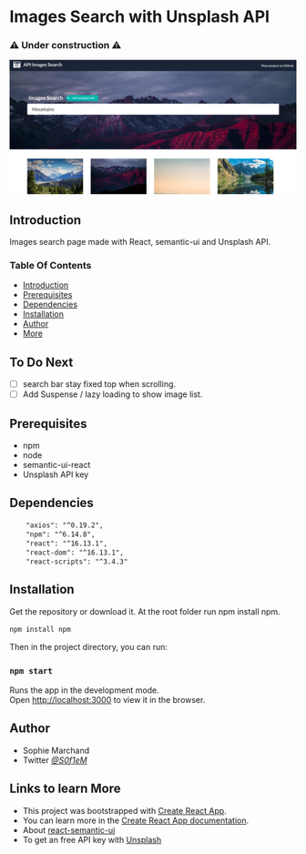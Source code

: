 
# Images Search with Unsplash API
### ⚠️ Under construction ⚠️

![Screenshot](/public/Screenshot_images_search.png)

## Introduction

Images search page made with React, semantic-ui  and Unsplash API.

### Table Of Contents
* [Introduction](#intro)
* [Prerequisites](#prerequisites)
* [Dependencies](#dependencies)
* [Installation](#setup)
* [Author](#author)
* [More](#links)

## To Do Next 
- [ ]  search bar stay fixed top when scrolling.  
- [ ]  Add Suspense / lazy loading to show image list.  

## Prerequisites<a name="prerequisites"></a> 
* npm
* node
* semantic-ui-react
* Unsplash API key

## Dependencies<a name="dependencies"></a>

```
    "axios": "^0.19.2",
    "npm": "^6.14.8",
    "react": "^16.13.1",
    "react-dom": "^16.13.1",
    "react-scripts": "^3.4.3"

```
## Installation<a name="setup"></a>

Get the repository or download it.
At the root folder run npm install npm.

```bash
npm install npm
```
Then in the project directory, you can run:

### `npm start`

Runs the app in the development mode.<br />
Open [http://localhost:3000](http://localhost:3000) to view it in the browser.

## Author<a name="author"></a>

* Sophie Marchand
* Twitter *[@S0f1eM](https://twitter.com/S0f1eM)* 

## Links to learn More<a name="links"></a>

* This project was bootstrapped with [Create React App](https://github.com/facebook/create-react-app).
* You can learn more in the [Create React App documentation](https://facebook.github.io/create-react-app/docs/getting-started).
* About [react-semantic-ui](https://react.semantic-ui.com/)
* To get an free API key with [Unsplash](https://unsplash.com/documentation/user-authentication-workflow)

